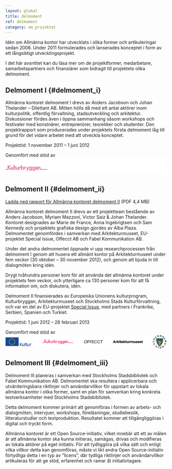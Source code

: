 ```yaml
---
layout: global
title: delmoment
ref: delmoment
category: om_projektet
---
```


Idén om Allmänna kontor har utvecklats i olika former och artikuleringar sedan 2006. Under 2011 formulerades och lanserades konceptet i form av ett långsiktigt utvecklingsprojekt.

I det här avsnittet kan du läsa mer om de projektformer, medarbetare, samarbetspartners och finansiärer som bidragit till projektets olika delmoment.

## Delmoment I {#delmoment_i}

Allmänna kontoret delmoment I drevs av Anders Jacobson och Johan Thelander – Dilettant AB. Möten hölls då med ett antal aktörer inom kulturpolitik, offentlig förvaltning, stadsutveckling och arkitektur. Diskussioner fördes även i öppna sammanhang såsom workshops och festivaler med konstnärer, entreprenörer, teoretiker och studenter. Den projektrapport som producerades under projektets första delmoment låg till grund för det vidare arbetet med att utveckla konceptet.

Projekttid: 1 november 2011 – 1 juni 2012

Genomfört med stöd av  
![Logo Kulturbryggan](/assets/img/kb.png)

## Delmoment II {#delmoment_ii}

[Ladda ned rapport för Allmänna kontoret delmoment II](http://ubuntuone.com/5KKmO2VNCbjAJDx99ydJXu) (PDF 4,4 MB)

Allmänna kontoret delmoment II drevs av ett projektteam bestående av Anders Jacobson, Myriam Mazzoni, Victor Saiz & Johan Thelander. Kontoret designades av Marie de France, Anna Ingebrigtsen och Sam Kennedy och projektets grafiska design gjordes av Alba Plaza. Delmomentet genomfördes i samverkan med Arkitekturmuseet, EU-projektet Special Issue, Offecct AB och Fabel Kommunikation AB. 

Under det andra delmomentet öppnade vi upp researchprocessen från delmoment I genom att husera ett allmänt kontor på Arkitekturmuseet under fem veckor (30 oktober – 30 november 2012), och genom att bjuda in till dialogmöten kring idén.

Drygt tvåhundra personer kom för att använda det allmänna kontoret under projektets fem veckor, och ytterligare ca 130 personer kom för att få information om, och diskutera, idén.

Delmoment II finansierades av Europeiska Unionens kulturprogram, Kulturbryggan, Arkitekturmuseet och Stockholms Stads Kulturförvaltning, och var en del av EU-projektet [Special Issue](http://specialissue.eu), med partners i Frankrike, Serbien, Spanien och Turkiet. 

Projekttid: 1 juni 2012 – 28 februari 2013

Genomfört med stöd av  
![Logor Europeiska Unionens kulturprogram, Kulturbryggan, Offecc AB, Arkitekturmuseet och Stockholms Stads Kulturförvaltning](/assets/img/logos.png)

## Delmoment III {#delmoment_iii}
Delmoment III planeras i samverkan med Stockholms Stadsbibliotek och Fabel Kommunikation AB. Delmomentet ska resultera i applicerbara och utvärderingsbara riktlinjer och användarvillkor för uppstart av lokala allmänna kontor i olika former, samt en plan för samverkan kring konkreta testverksamheter med Stockholms Stadsbibliotek.

Detta delmoment kommer primärt att genomföras i formen av arbets- och dialogmöten, intervjuer, workshops, föreläsningar, studiebesök, litteraturstudier och textproduktion. Resultatet kommer att tillgängliggöras i digital och tryckt form.

Allmänna kontoret är ett Open Source-initiativ, vilket innebär att ett av målen är att allmänna kontor ska kunna initieras, samägas, drivas och modifieras av lokala aktörer på eget initiativ. För att tydliggöra på vilka sätt och enligt vilka villkor detta kan genomföras, måste vi likt andra Open Source-initiativ förtydliga detta i en typ av ”licens”, där tydliga riktlinjer och användarvillkor artikuleras för att ge stöd, erfarenhet och ramar åt initiativtagare.



